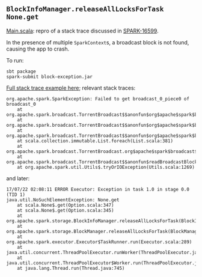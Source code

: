 ## `BlockInfoManager.releaseAllLocksForTask` `None.get`

[Main.scala](src/main/scala/com/foo/Main.scala): repro of a stack trace discussed in [SPARK-16599](https://issues.apache.org/jira/browse/SPARK-16599).

In the presence of multiple `SparkContext`s, a broadcast block is not found, causing the app to crash.

To run:
```
sbt package
spark-submit block-exception.jar
```

[Full stack trace example here](https://gist.github.com/ryan-williams/59097a936c2158a8bdeba6c010fea0a3); relevant stack traces:

```
org.apache.spark.SparkException: Failed to get broadcast_0_piece0 of broadcast_0
	at org.apache.spark.broadcast.TorrentBroadcast$$anonfun$org$apache$spark$broadcast$TorrentBroadcast$$readBlocks$1.apply$mcVI$sp(TorrentBroadcast.scala:178)
	at org.apache.spark.broadcast.TorrentBroadcast$$anonfun$org$apache$spark$broadcast$TorrentBroadcast$$readBlocks$1.apply(TorrentBroadcast.scala:150)
	at org.apache.spark.broadcast.TorrentBroadcast$$anonfun$org$apache$spark$broadcast$TorrentBroadcast$$readBlocks$1.apply(TorrentBroadcast.scala:150)
	at scala.collection.immutable.List.foreach(List.scala:381)
	at org.apache.spark.broadcast.TorrentBroadcast.org$apache$spark$broadcast$TorrentBroadcast$$readBlocks(TorrentBroadcast.scala:150)
	at org.apache.spark.broadcast.TorrentBroadcast$$anonfun$readBroadcastBlock$1.apply(TorrentBroadcast.scala:218)
	at org.apache.spark.util.Utils$.tryOrIOException(Utils.scala:1269)
```

and later:

```
17/07/22 02:08:11 ERROR Executor: Exception in task 1.0 in stage 0.0 (TID 1)
java.util.NoSuchElementException: None.get
	at scala.None$.get(Option.scala:347)
	at scala.None$.get(Option.scala:345)
	at org.apache.spark.storage.BlockInfoManager.releaseAllLocksForTask(BlockInfoManager.scala:343)
	at org.apache.spark.storage.BlockManager.releaseAllLocksForTask(BlockManager.scala:670)
	at org.apache.spark.executor.Executor$TaskRunner.run(Executor.scala:289)
	at java.util.concurrent.ThreadPoolExecutor.runWorker(ThreadPoolExecutor.java:1142)
	at java.util.concurrent.ThreadPoolExecutor$Worker.run(ThreadPoolExecutor.java:617)
	at java.lang.Thread.run(Thread.java:745)
```

